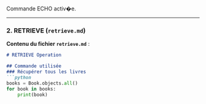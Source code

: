 Commande ECHO activ�e.

---

### 2. **RETRIEVE** (`retrieve.md`)
**Contenu du fichier `retrieve.md`** :
```markdown
# RETRIEVE Operation

## Commande utilisée
### Récupérer tous les livres
```python
books = Book.objects.all()
for book in books:
    print(book)
